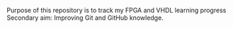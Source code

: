 Purpose of this repository is to track my FPGA and VHDL learning progress
Secondary aim: Improving Git and GitHub knowledge.

